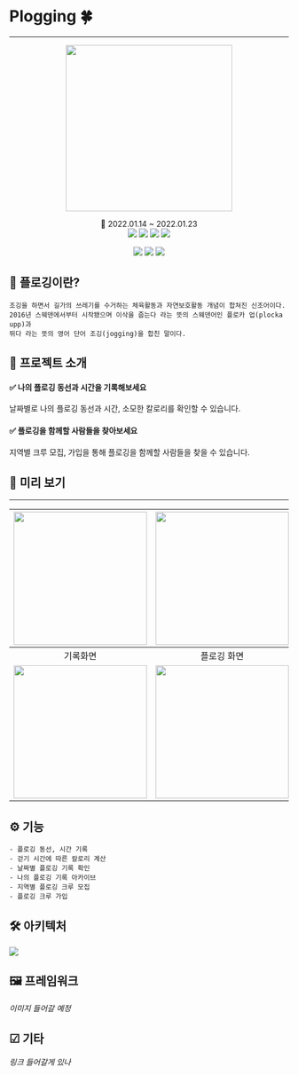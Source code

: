 # Plogging 🍀
-------
<p align="center"><img src = "https://user-images.githubusercontent.com/59572441/149891068-21479ecc-84d3-4d2d-94a5-5e35ed685689.png" height="300"/></p>
<div align="center">📅 2022.01.14 ~ 2022.01.23 </div>

<div align="center">
<img src="https://img.shields.io/badge/Spring boot-6DB33F?style=flat&logo=Spring&logoColor=white"/></a> 
<img src="https://img.shields.io/badge/Android-3DDC84?style=flat&logo=Android&logoColor=white"/></a>
<img src="https://img.shields.io/badge/Java-007396?style=flat&logo=Java&logoColor=white"/></a>
<img src="https://img.shields.io/badge/Kotlin-7F52FF?style=flat&logo=Kotlin&logoColor=white"/></a>

<img src="https://img.shields.io/badge/MySQL-4479A1?style=flat&logo=MySQL&logoColor=white"/></a>
<img src="https://img.shields.io/badge/Swagger-85EA2D?style=flat&logo=Swagger&logoColor=white"/></a>
<img src="https://img.shields.io/badge/Figma-F24E1E?style=flat&logo=Figma&logoColor=white"/></a>
</div>



## 🌳 플로깅이란?
```
조깅을 하면서 길가의 쓰레기를 수거하는 체육활동과 자연보호활동 개념이 합쳐진 신조어이다.
2016년 스웨덴에서부터 시작됐으며 이삭을 줍는다 라는 뜻의 스웨덴어인 플로카 업(plocka upp)과
뛰다 라는 뜻의 영어 단어 조깅(jogging)을 합친 말이다.
```


## 📢 프로젝트 소개 
#### ✅ 나의 플로깅 동선과 시간을 기록해보세요
날짜별로 나의 플로깅 동선과 시간, 소모한 칼로리를 확인할 수 있습니다.
#### ✅ 플로깅을 함께할 사람들을 찾아보세요
지역별 크루 모집, 가입을 통해 플로깅을 함께할 사람들을 찾을 수 있습니다.



## 👀 미리 보기
----
|<img width=240 src = "https://user-images.githubusercontent.com/59572441/150625814-4e4911b8-ab9b-4df3-b10b-cdc474e57827.png"/>|<img width=240 src = "https://user-images.githubusercontent.com/59572441/150625878-92b355d2-1f88-4384-a203-e4d96ec8bede.png"/>|<img width=240 src = "https://user-images.githubusercontent.com/59572441/150625933-42829323-65cf-4f1a-8af4-d5dfc942bcd7.png"/>|
|:------:|:---:|:---:|
|기록화면|플로깅 화면|크루 화면|
|<img width=240 src = "https://user-images.githubusercontent.com/59572441/150625757-aadcd0bf-5e9d-4af8-a534-cf1e33dfb59d.png"/>|<img width=240 src = "https://user-images.githubusercontent.com/59572441/150625908-d990376d-c842-4bb9-8737-b2f89379b63b.png"/>|<img width=240 src = "https://user-images.githubusercontent.com/59572441/150625994-b9017606-69a7-479e-ae4e-7306b2368dd2.png"/>|






## ⚙ 기능
```
- 플로깅 동선, 시간 기록
- 걷기 시간에 따른 칼로리 계산
- 날짜별 플로깅 기록 확인
- 나의 플로깅 기록 아카이브
- 지역별 플로깅 크루 모집
- 플로깅 크루 가입
```

## 🛠 아키텍처
<img src = "https://user-images.githubusercontent.com/59572441/150625357-9c353177-6e63-4e96-b290-f57b6d905dfb.png"/>


## 🖼 프레임워크
_이미지 들어갈 예정_

## ☑ 기타
_링크 들어갈게 있나_
